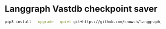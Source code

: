 # Langgraph Vastdb checkpoint saver

```bash
pip3 install --upgrade --quiet git+https://github.com/snowch/langgraph_vastdb_checkpoint_saver.git --use-pep517
```
